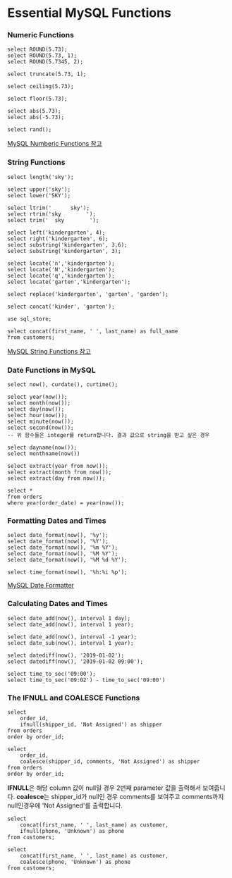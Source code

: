 # Essential MySQL Functions

### Numeric Functions

```mysql
select ROUND(5.73);
select ROUND(5.73, 1);
select ROUND(5.7345, 2);

select truncate(5.73, 1);

select ceiling(5.73);

select floor(5.73);

select abs(5.73);
select abs(-5.73);

select rand();
```

[MySQL Numberic Functions 참고](https://dev.mysql.com/doc/refman/8.0/en/numeric-functions.html)

### String Functions

```mysql
select length('sky');

select upper('sky');
select lower('SKY');

select ltrim('      sky');
select rtrim('sky        ');
select trim('  sky        ');

select left('kindergarten', 4);
select right('kindergarten', 6);
select substring('kindergarten', 3,6);
select substring('kindergarten', 3);

select locate('n','kindergarten');
select locate('N','kindergarten');
select locate('q','kindergarten');
select locate('garten','kindergarten');

select replace('kindergarten', 'garten', 'garden');

select concat('kinder', 'garten');
```

```mysql
use sql_store;

select concat(first_name, ' ', last_name) as full_name
from customers;
```

[MySQL String Functions 참고](https://dev.mysql.com/doc/refman/8.0/en/string-functions.html)

### Date Functions in MySQL

```mysql
select now(), curdate(), curtime();

select year(now());
select month(now());
select day(now());
select hour(now());
select minute(now());
select second(now());
-- 위 함수들은 integer를 return합니다. 결과 값으로 string을 받고 싶은 경우

select dayname(now());
select monthname(now())

select extract(year from now());
select extract(month from now());
select extract(day from now());
```

```mysql
select *
from orders
where year(order_date) = year(now());
```

### Formatting Dates and Times

```mysql
select date_format(now(), '%y');
select date_format(now(), '%Y');
select date_format(now(), '%m %Y');
select date_format(now(), '%M %Y');
select date_format(now(), '%M %d %Y');

select time_format(now(), '%h:%i %p');
```

[MySQL Date Formatter](https://dev.mysql.com/doc/refman/8.0/en/date-and-time-functions.html)

### Calculating Dates and Times

```mysql
select date_add(now(), interval 1 day);
select date_add(now(), interval 1 year);

select date_add(now(), interval -1 year);
select date_sub(now(), interval 1 year);

select datediff(now(), '2019-01-02');
select datediff(now(), '2019-01-02 09:00');

select time_to_sec('09:00');
select time_to_sec('09:02') - time_to_sec('09:00')
```

### The IFNULL and COALESCE Functions

```mysql
select
	order_id,
    ifnull(shipper_id, 'Not Assigned') as shipper
from orders
order by order_id;
```

```mysql
select
	order_id,
    coalesce(shipper_id, comments, 'Not Assigned') as shipper
from orders
order by order_id;
```

**IFNULL**은 해당 column 값이 null일 경우 2번째 parameter 값을 출력해서 보여줍니다. **coalesce**는 shipper_id가 null인 경우 comments를 보여주고 comments까지 null인경우에 'Not Assigned'를 출력합니다.

```mysql
select 
	concat(first_name, ' ', last_name) as customer,
    ifnull(phone, 'Unknown') as phone
from customers;
```

```mysql
select 
	concat(first_name, ' ', last_name) as customer,
    coalesce(phone, 'Unknown') as phone
from customers;
```

